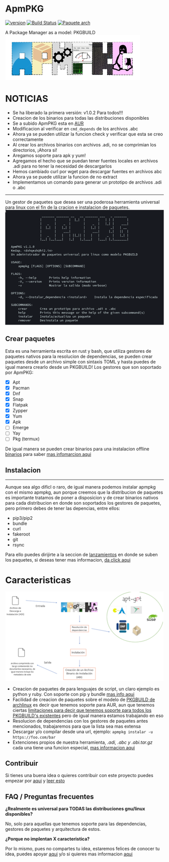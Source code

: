 # ApmPKG
[![version](https://img.shields.io/github/v/release/kedap/apmpkg)](https://github.com/Kedap/apmpkg/releases/) [![Build Status](https://travis-ci.com/Kedap/apmpkg.svg?branch=main)](https://travis-ci.com/Kedap/apmpkg) [![Paquete arch](https://img.shields.io/aur/version/apmpkg)](https://aur.archlinux.org/packages/apmpkg)

A Package Manager as a model: PKGBUILD
![Logo](img/logo.png)

# NOTICIAS
- Se ha liberado la primera versión: v1.0.2 Para todos!!!
- Creacion de los binarios para todas las distribuciones disponibles
- Se a subido ApmPKG esta en [AUR](https://aur.archlinux.org/packages/apmpkg/)
- Modificacion al verificar en   `cmd_depends` de los archivos .abc
- Ahora ya se pueden utilizar la funcion check y verificar que esta se creo correctamente
- Al crear los archivos binarios con archivos .adi, no se comprimian los directorios, ¡Ahora si!
- Aregamos soporte para apk y yum!
- Agregamos el hecho que se puedan tener fuentes locales en archivos .adi para no tener la necesidad de descargarlos
- Hemos cambiado curl por wget para descargar fuentes en archivos abc
- Ahora ya se puede utilizar la funcion de no extract
- Implementamos un comando para generar un prototipo de archivos .adi o .abc
* * *
Un gestor de paquetes que desea ser una poderosa herramienta universal para linux con el fin de la cracion e instalacion de paquetes.
![Captura](img/captura_prin.png)

## Crear paquetes

Esta es una herramienta escrita en rust y bash, que utiliza gestores de paquetes nativos para la resolucion de dependencias, se pueden crear paquetes desde un archivo simple con sintaxis TOML y hasta puedes de igual manera crearlo desde un PKGBUILD!
Los gestores que son soportado por ApmPKG:

- [x] Apt
- [x] Pacman
- [x] Dnf
- [x] Snap
- [x] Flatpak
- [x] Zypper
- [x] Yum
- [x] Apk
- [ ] Emerge
- [ ] Yay
- [ ] Pkg (termux)

De igual manera se pueden crear binarios para una instalacion offline [binarios](doc/modos_de_instalacion.md/#instalacion-desde-un-archivo-binario-de-instalacion) para saber [mas infomarcion aqui](doc/modos_de_instalacion.md)

## Instalacion
* * * 
Aunque sea algo dificl o raro, de igual manera podemos instalar apmpkg con el mismo apmpkg, aun porque creemos que la distribucion de paquetes es importante tratamos de poner a disposicion y de crear binarios nativos para cada distribucion en donde son soportados los gestores de paquetes,  pero primero debes de tener las depencias, entre ellos: 
- pip3/pip2
- bundle 
- curl 
- fakeroot 
- git
- rsync

Para ello puedes dirijirte a la seccion de [lanzamientos](https://github.com/Kedap/apmpkg/releases/tag/1.1.0) en donde se suben los paquetes, si deseas tener mas informacion, [da click aqui](doc/instalacion.md)

# Caracteristicas
![Esquema](img/esquema.png)

- Creacion de paquetes de para lenguajes de script, un claro ejemplo es python y ruby. Con soporte con pip y bundle [mas info aqui](doc/creando_paquetes.md/#adi)
- Facilidad de creacion de paquetes sobre el modelo de [PKGBUILD de archlinux](https://wiki.archlinux.org/index.php/PKGBUILD) es decir que tenemos soporte para AUR, aun que tenemos ciertas [limitaciones para decir que tenemos soporte para todos los PKGBUILD's existentes](doc/creando_paquetes.md/#complicaciones-abc) pero de igual manera estamos trabajando en eso
- Resolucion de dependencias con los gestores de paquetes antes mencionados, trabajaremos para que la lista sea mas extensa
- Descargar y/o compilar desde una url, ejemplo: `apmpkg instalar -u https://foo.com/bar`
- Extenciones propios de nuestra herramienta, *.adi, .abc y .abi.tar.gz* cada una tiene una funcion especial, [mas informacion aqui](doc/modos_de_instalacion.md)

## Contribuir
Si tienes una buena idea o quieres contribuir con este proyecto puedes empezar por [aqui](https://github.com/Kedap/apmpkg/issues) y [leer esto](CONTRIBUTING.md)

## FAQ / Preguntas frecuentes

**¿Realmente es universal para TODAS las distribuciones gnu/linux disponibles?**

No, solo para aquellas que tenemos soporte para las dependencias, gestores de paquetes y arquitectura de estos.

**¿Porque no implentan X caracteristica?**

Por lo mismo, pues no compartes tu idea, estaremos felices de conocer tu idea, puedes apoyar [aqui](https://github.com/Kedap/apmpkg/issues) y/o si quieres mas informacion [aqui](CONTRIBUTING.md)
